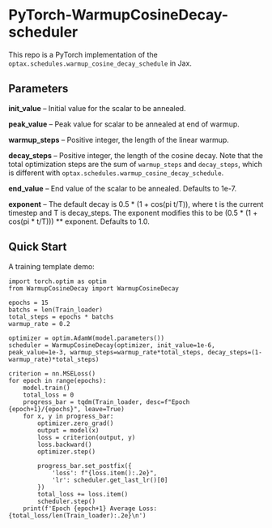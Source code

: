 # PyTorch-WarmupCosineDecay-scheduler
This repo is a PyTorch implementation of the ```optax.schedules.warmup_cosine_decay_schedule``` in Jax.

## Parameters
**init_value** – Initial value for the scalar to be annealed.

**peak_value** – Peak value for scalar to be annealed at end of warmup.

**warmup_steps** – Positive integer, the length of the linear warmup.

**decay_steps** – Positive integer, the length of the cosine decay. Note that the total optimization steps are the sum of ```warmup_steps``` and ```decay_steps```, which is different with ```optax.schedules.warmup_cosine_decay_schedule```.

**end_value** – End value of the scalar to be annealed. Defaults to 1e-7.

**exponent** – The default decay is 0.5 * (1 + cos(pi t/T)), where t is the current timestep and T is decay_steps. The exponent modifies this to be (0.5 * (1 + cos(pi * t/T))) ** exponent. Defaults to 1.0.

## Quick Start
A training template demo:
```
import torch.optim as optim
from WarmupCosineDecay import WarmupCosineDecay

epochs = 15
batchs = len(Train_loader)
total_steps = epochs * batchs
warmup_rate = 0.2

optimizer = optim.AdamW(model.parameters())
scheduler = WarmupCosineDecay(optimizer, init_value=1e-6, peak_value=1e-3, warmup_steps=warmup_rate*total_steps, decay_steps=(1-warmup_rate)*total_steps)

criterion = nn.MSELoss() 
for epoch in range(epochs):
    model.train()
    total_loss = 0
    progress_bar = tqdm(Train_loader, desc=f"Epoch {epoch+1}/{epochs}", leave=True)
    for x, y in progress_bar:
        optimizer.zero_grad()
        output = model(x)
        loss = criterion(output, y)
        loss.backward()
        optimizer.step()
        
        progress_bar.set_postfix({
            'loss': f"{loss.item():.2e}", 
            'lr': scheduler.get_last_lr()[0]
        })
        total_loss += loss.item()
        scheduler.step()
    print(f'Epoch {epoch+1} Average Loss: {total_loss/len(Train_loader):.2e}\n')
```
